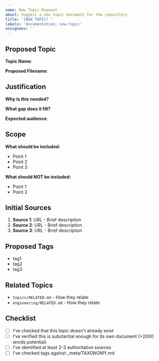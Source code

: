 ```yaml
---
name: New Topic Request
about: Suggest a new topic document for the repository
title: '[NEW TOPIC] '
labels: 'documentation, new-topic'
assignees: ''
---
```


## Proposed Topic

**Topic Name**: <!-- e.g., "Observability Patterns" -->

**Proposed Filename**: <!-- e.g., topics/observability.md or platforms/anthropic/claude-api.md -->

## Justification

**Why is this needed?**

<!-- Explain why this deserves its own topic document -->

**What gap does it fill?**

<!-- What information is currently missing or scattered? -->

**Expected audience**:

<!-- Who will benefit from this topic? -->

## Scope

**What should be included:**

- Point 1
- Point 2
- Point 3

**What should NOT be included:**

- Point 1
- Point 2

## Initial Sources

<!-- List potential sources of information for this topic -->

1. **Source 1**: URL - Brief description
2. **Source 2**: URL - Brief description
3. **Source 3**: URL - Brief description

## Proposed Tags

<!-- Based on _meta/TAXONOMY.md -->

- tag1
- tag2
- tag3

## Related Topics

<!-- Which existing topics relate to this? -->

- `topics/RELATED.md` - How they relate
- `engineering/RELATED.md` - How they relate

## Checklist

- [ ] I've checked that this topic doesn't already exist
- [ ] I've verified this is substantial enough for its own document (>2000 words potential)
- [ ] I've identified at least 2-3 authoritative sources
- [ ] I've checked tags against _meta/TAXONOMY.md
